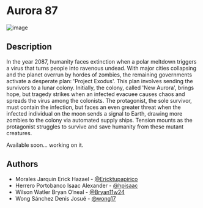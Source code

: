 # Aurora 87

![image](https://github.com/user-attachments/assets/8c339cb8-bb2c-4b21-9de4-1cf9db44e822)

## Description

In the year 2087, humanity faces extinction when a polar meltdown triggers a virus that turns people into ravenous undead. With major cities collapsing and the planet overrun by hordes of zombies, the remaining governments activate a desperate plan: 'Project Exodus'. This plan involves sending the survivors to a lunar colony. Initially, the colony, called 'New Aurora', brings hope, but tragedy strikes when an infected evacuee causes chaos and spreads the virus among the colonists. The protagonist, the sole survivor, must contain the infection, but faces an even greater threat when the infected individual on the moon sends a signal to Earth, drawing more zombies to the colony via automated supply ships. Tension mounts as the protagonist struggles to survive and save humanity from these mutant creatures.

Available soon... working on it.

## Authors

- Morales Jarquin Erick Hazael - [@Ericktupapirico](https://github.com/Ericktupapirico)
- Herrero Portobanco Isaac Alexander - [@hpisaac](https://github.com/hpisaac)
- Wilson Watler Bryan Oʼneal - [@Bryan11w24](https://github.com/Bryan11w24)
- Wong Sánchez Denis Josué - [@wong17](https://github.com/wong17)
